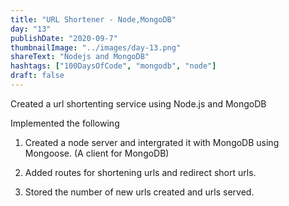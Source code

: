 ```yaml
---
title: "URL Shortener - Node,MongoDB"
day: "13"
publishDate: "2020-09-7"
thumbnailImage: "../images/day-13.png"
shareText: "Nodejs and MongoDB"
hashtags: ["100DaysOfCode", "mongodb", "node"]
draft: false
---
```


Created a url shortenting service using Node.js and MongoDB

Implemented the following

1. Created a node server and intergrated it with MongoDB using Mongoose.
   (A client for MongoDB)

2. Added routes for shortening urls and redirect short urls.

3. Stored the number of new urls created and urls served.
